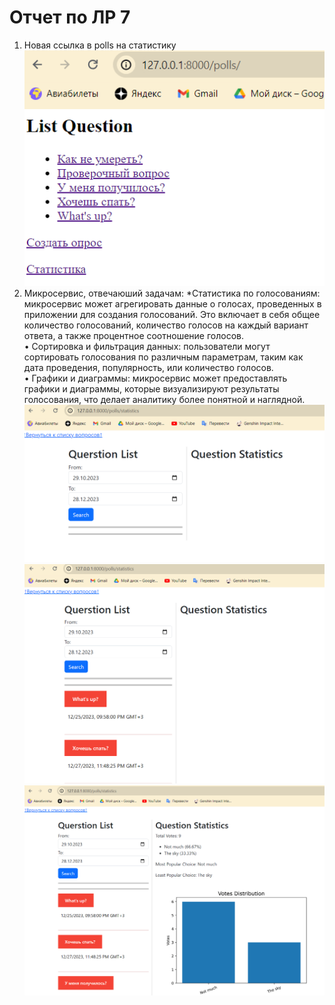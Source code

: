 # Отчет по ЛР 7
1. Новая ссылка в polls на статистику  
![Картинка1](img/7-1.png)  
3. Микросервис, отвечаюший задачам:
*Статистика по голосованиям: микросервис может агрегировать данные о голосах, проведенных в приложении для создания голосований. Это включает в себя общее количество голосований, количество голосов на каждый вариант ответа, а также процентное соотношение голосов.  
• Сортировка и фильтрация данных: пользователи могут сортировать голосования по различным параметрам, таким как дата проведения, популярность, или количество голосов.  
• Графики и диаграммы: микросервис может предоставлять графики и диаграммы, которые визуализируют результаты голосования, что делает аналитику более понятной и наглядной.  
![Картинка2](img/7-2.png)  
![Картинка3](img/7-3.png)  
![Картинка4](img/7-4.png)  
